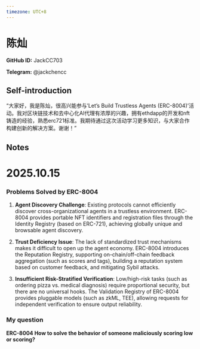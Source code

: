 ```yaml
---
timezone: UTC+8
---
```


# 陈灿

**GitHub ID:** JackCC703

**Telegram:** @jackchencc

## Self-introduction

“大家好，我是陈灿，很高兴能参与’Let’s Build Trustless Agents (ERC-8004)’活动。我对区块链技术和去中心化AI代理有浓厚的兴趣，拥有ethdapp的开发和nft铸造的经验，熟悉erc721标准。我期待通过这次活动学习更多知识，与大家合作构建创新的解决方案。谢谢！”

## Notes
<!-- Content_START -->
# 2025.10.15
<!-- DAILY_CHECKIN_2025-10-15_START -->
### Problems Solved by ERC-8004

1.  **Agent Discovery Challenge**: Existing protocols cannot efficiently discover cross-organizational agents in a trustless environment. ERC-8004 provides portable NFT identifiers and registration files through the Identity Registry (based on ERC-721), achieving globally unique and browsable agent discovery.
    
2.  **Trust Deficiency Issue**: The lack of standardized trust mechanisms makes it difficult to open up the agent economy. ERC-8004 introduces the Reputation Registry, supporting on-chain/off-chain feedback aggregation (such as scores and tags), building a reputation system based on customer feedback, and mitigating Sybil attacks.
    
3.  **Insufficient Risk-Stratified Verification**: Low/high-risk tasks (such as ordering pizza vs. medical diagnosis) require proportional security, but there are no universal hooks. The Validation Registry of ERC-8004 provides pluggable models (such as zkML, TEE), allowing requests for independent verification to ensure output reliability.
    

### **My question**

**ERC-8004 How to solve the behavior of someone maliciously scoring low or scoring?**
<!-- DAILY_CHECKIN_2025-10-15_END -->
<!-- Content_END -->

